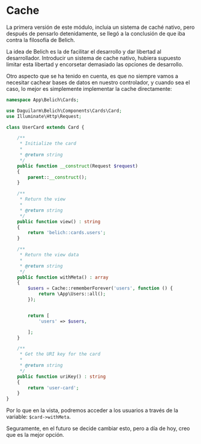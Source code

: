 # Cache

La primera versión de este módulo, incluia un sistema de caché nativo, pero después de pensarlo detenidamente, se llegó a la conclusión de que iba contra la filosofía de Belich.

La idea de Belich es la de facilitar el desarrollo y dar libertad al desarrollador. Introducir un sistema de cache nativo, hubiera supuesto limitar esta libertad y encorsetar demasiado las opciones de desarrollo.

Otro aspecto que se ha tenido en cuenta, es que no siempre vamos a necesitar cachear bases de datos en nuestro controlador, y cuando sea el caso, lo mejor es simplemente implementar la cache directamente:

```php
namespace App\Belich\Cards;

use Daguilarm\Belich\Components\Cards\Card;
use Illuminate\Http\Request;

class UserCard extends Card {

    /**
     * Initialize the card
     *
     * @return string
     */
    public function __construct(Request $request)
    {
        parent::__construct();
    }

    /**
     * Return the view
     *
     * @return string
     */
    public function view() : string
    {
        return 'belich::cards.users';
    }

    /**
     * Return the view data
     *
     * @return string
     */
    public function withMeta() : array
    {
        $users = Cache::rememberForever('users', function () {
            return \App\Users::all();
        });


        return [
            'users' => $users,

        ];
    }

    /**
     * Get the URI key for the card
     *
     * @return string
     */
    public function uriKey() : string
    {
        return 'user-card';
    }
}
```

Por lo que en la vista, podremos acceder a los usuarios a través de la variable: `$card->withMeta`.

Seguramente, en el futuro se decide cambiar esto, pero a día de hoy, creo que es la mejor opción.
